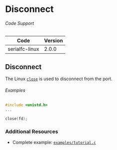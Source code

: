 # Disconnect

###### Code Support
| Code | Version |
| ---- | ------- |
| serialfc-linux | 2.0.0 |


## Disconnect
The Linux [`close`](http://linux.die.net/man/3/close) is used to disconnect from the port.


###### Examples
```c
#include <unistd.h>
...

close(fd);
```


### Additional Resources
- Complete example: [`examples/tutorial.c`](../examples/tutorial.c)
